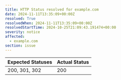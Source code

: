 ```yaml
---
title: HTTP Status resolved for example.com
date: 2024-11-11T13:35:09+00:00Z
resolved: True
resolvedWhen: 2024-11-11T13:35:09+00:00Z
resolvedStartTime: 2024-10-25T21:09:43.191474+00:00
severity: notice
affected:
  - example.com
section: issue
---
```


| Expected Statuses | Actual Status  |
|-------------------|----------------|
| 200, 301, 302 | 200 |
